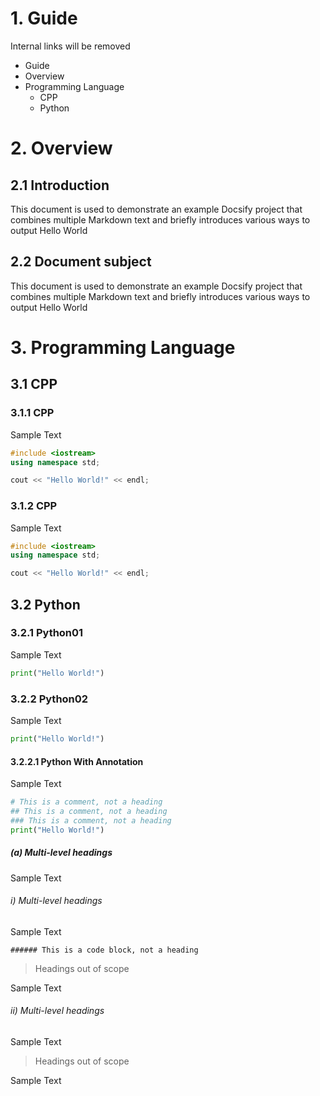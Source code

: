 # 1. Guide

Internal links will be removed

- Guide
- Overview
- Programming Language
    - CPP
    - Python

# 2. Overview

## 2.1 Introduction

This document is used to demonstrate an example Docsify project that combines multiple Markdown text and briefly introduces various ways to output Hello World

## 2.2 Document subject

This document is used to demonstrate an example Docsify project that combines multiple Markdown text and briefly introduces various ways to output Hello World


# 3. Programming Language

## 3.1 CPP

### 3.1.1 CPP

Sample Text

```cpp
#include <iostream>
using namespace std;

cout << "Hello World!" << endl;
```

### 3.1.2 CPP

Sample Text

```cpp
#include <iostream>
using namespace std;

cout << "Hello World!" << endl;
```

## 3.2 Python

### 3.2.1 Python01

Sample Text

```python
print("Hello World!")
```

### 3.2.2 Python02

Sample Text

```python
print("Hello World!")
```

#### 3.2.2.1 Python With Annotation

Sample Text

```python
# This is a comment, not a heading
## This is a comment, not a heading
### This is a comment, not a heading
print("Hello World!")
```

##### (a) Multi-level headings

Sample Text

###### i) Multi-level headings

Sample Text

    ###### This is a code block, not a heading


> Headings out of scope

Sample Text

###### ii) Multi-level headings

Sample Text


> Headings out of scope

Sample Text



